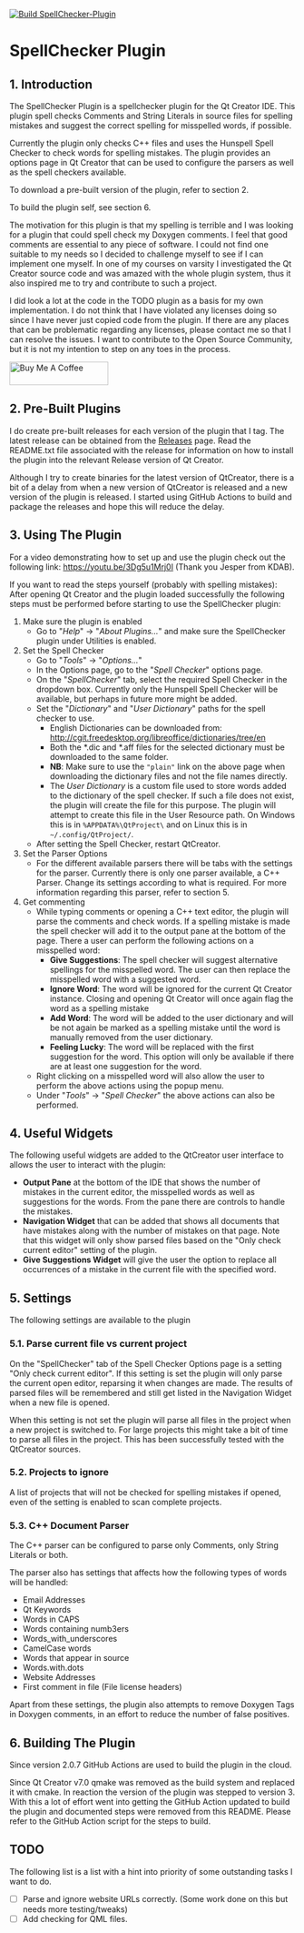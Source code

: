 [![Build SpellChecker-Plugin](https://github.com/CJCombrink/SpellChecker-Plugin/actions/workflows/build.yaml/badge.svg?branch=master&event=push)](https://github.com/CJCombrink/SpellChecker-Plugin/actions/workflows/build.yaml)

# SpellChecker Plugin

## 1. Introduction

The SpellChecker Plugin is a spellchecker plugin for the Qt Creator IDE.
This plugin spell checks Comments and String Literals in source files for spelling mistakes and suggest the correct spelling for misspelled words, if possible.

Currently the plugin only checks C++ files and uses the Hunspell Spell Checker to check words for spelling mistakes.
The plugin provides an options page in Qt Creator that can be used to configure the parsers as well as the spell checkers available.

To download a pre-built version of the plugin, refer to section 2.

To build the plugin self, see section 6.

The motivation for this plugin is that my spelling is terrible and I was looking for a plugin that could spell check my Doxygen comments. I feel that good comments are essential to any piece of software. I could not find one suitable to my needs so I decided to challenge myself to see if I can implement one myself. In one of my courses on varsity I investigated the Qt Creator source code and was amazed with the whole plugin system, thus it also inspired me to try and
contribute to such a project.

I did look a lot at the code in the TODO plugin as a basis for my own implementation. I do not think that I have violated any licenses doing so since I have never just copied code from the plugin. If there are any places that can be problematic regarding any licenses, please contact me so that I can resolve the issues. I want to contribute to the Open Source Community, but it is not my intention to step on any toes in the process.

 <a href="https://www.buymeacoffee.com/CJCombrink" target="_blank"><img src="https://cdn.buymeacoffee.com/buttons/default-orange.png" alt="Buy Me A Coffee" height="41" width="174"></a>

## 2. Pre-Built Plugins

I do create pre-built releases for each version of the plugin that I tag. The latest release can be obtained from the [Releases](https://github.com/CJCombrink/SpellChecker-Plugin/releases/latest) page. Read the README.txt file associated with the release for information on how to install the plugin into the relevant Release version of Qt Creator.

Although I try to create binaries for the latest version of QtCreator, there is a bit of a delay from when a new version of QtCreator is released and a new version of the plugin is released.
I started using GitHub Actions to build and package the releases and hope this will reduce the delay.

## 3. Using The Plugin

For a video demonstrating how to set up and use the plugin check out the following link: https://youtu.be/3Dg5u1Mrj0I (Thank you Jesper from KDAB).

If you want to read the steps yourself (probably with spelling mistakes):
After opening Qt Creator and the plugin loaded successfully the following steps must be performed before starting to use the SpellChecker plugin:
1. Make sure the plugin is enabled
   - Go to "*Help*" -> "*About Plugins...*" and make sure the SpellChecker plugin under Utilities is enabled.
1. Set the Spell Checker
   - Go to "*Tools*" -> "*Options...*"
   - In the Options page, go to the "*Spell Checker*" options page.
   - On the "*SpellChecker*" tab, select the required Spell Checker in the dropdown box.
      Currently only the Hunspell Spell Checker will be available, but perhaps in future more might be added.
   - Set the "*Dictionary*" and "*User Dictionary*" paths for the spell checker to use.
      - English Dictionaries can be downloaded from: http://cgit.freedesktop.org/libreoffice/dictionaries/tree/en
      - Both the *.dic and *.aff files for the selected dictionary must be downloaded to the same folder.
      - **NB**: Make sure to use the `"plain"` link on the above page when downloading the dictionary files and not the file names directly.
      - The *User Dictionary* is a custom file used to store words added to the dictionary of the spell checker. If such a file does not exist, the plugin will create the file for this purpose. The plugin will attempt to create this file in the User Resource path. On Windows this is in `%APPDATA%\QtProject\` and on Linux this is in `~/.config/QtProject/`.
   - After setting the Spell Checker, restart QtCreator.
1. Set the Parser Options
   - For the different available parsers there will be tabs with the settings for the parser.
      Currently there is only one parser available, a C++ Parser. Change its settings according to what is required. For more information
      regarding this parser, refer to section 5.
1. Get commenting
    - While typing comments or opening a C++ text editor, the plugin will parse the comments and check words. If a spelling mistake is made the spell checker will add it to the output pane at the bottom of the page. There a user can perform the following actions on a misspelled word:
      * **Give Suggestions**: The spell checker will suggest alternative spellings for the misspelled word. The user can then replace the misspelled word with a suggested word.
      * **Ignore Word**: The word will be ignored for the current Qt Creator instance. Closing and opening Qt Creator will once again flag the word as a spelling mistake
      * **Add Word**: The word will be added to the user dictionary and will be not again be marked as a spelling mistake until the word is manually removed from the user dictionary.
      * **Feeling Lucky**: The word will be replaced with the first suggestion for the word. This option will only be available if there are at least one suggestion for the word.
   - Right clicking on a misspelled word will also allow the user to perform the above actions using the popup menu.
   - Under "*Tools*" -> "*Spell Checker*" the above actions can also be performed.

## 4. Useful Widgets

The following useful widgets are added to the QtCreator user interface to allows the user to interact with the plugin:
- **Output Pane** at the bottom of the IDE that shows the number of mistakes in the current editor, the misspelled words as well as suggestions for the words. From the pane there are controls to handle the mistakes.
- **Navigation Widget** that can be added that shows all documents that have mistakes along with the number of mistakes on that page. Note that this widget will only show parsed files based on the "Only check current editor" setting of the plugin.
- **Give Suggestions Widget** will give the user the option to replace all occurrences of a mistake in the current file with the specified word.

## 5. Settings

The following settings are available to the plugin

### 5.1. Parse current file vs current project

On the "SpellChecker" tab of the Spell Checker Options page is a setting "Only check current editor". If this setting is set the plugin will only parse the current open editor, reparsing it when changes are made. The results of parsed files will be remembered and still get listed in the Navigation Widget when a new file is opened.

When this setting is not set the plugin will parse all files in the project when a new project is switched to. For large projects this might take a bit of time to parse all files in the project. This has been successfully tested with the QtCreator sources.

### 5.2. Projects to ignore

A list of projects that will not be checked for spelling mistakes if opened, even of the setting is enabled to scan complete projects.

### 5.3. C++ Document Parser

The C++ parser can be configured to parse only Comments, only String Literals or both.

The parser also has settings that affects how the following types of words will be handled:
- Email Addresses
- Qt Keywords
- Words in CAPS
- Words containing numb3ers
- Words\_with\_underscores
- CamelCase words
- Words that appear in source
- Words.with.dots
- Website Addresses
- First comment in file (File license headers)

Apart from these settings, the plugin also attempts to remove Doxygen Tags in Doxygen comments, in an effort to reduce the number of false positives.

## 6. Building The Plugin

Since version 2.0.7 GitHub Actions are used to build the plugin in the cloud.

Since Qt Creator v7.0 qmake was removed as the build system and replaced it with cmake.
In reaction the version of the plugin was stepped to version 3. With this a lot of
effort went into getting the GitHub Action updated to build the plugin and documented
steps were removed from this README. Please refer to the GitHub Action script for
the steps to build.

## TODO

The following list is a list with a hint into priority of some outstanding tasks I want to do.
- [ ] Parse and ignore website URLs correctly. (Some work done on this but needs more testing/tweaks)
- [ ] Add checking for QML files.
